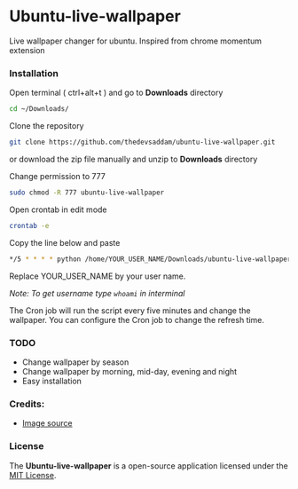 # Ubuntu-live-wallpaper
Live wallpaper changer for ubuntu. Inspired from chrome momentum extension


### Installation

Open terminal ( ctrl+alt+t ) and go to __Downloads__ directory

```bash
cd ~/Downloads/
```

Clone the repository

```bash
git clone https://github.com/thedevsaddam/ubuntu-live-wallpaper.git
```
or download the zip file manually and unzip to __Downloads__ directory

Change permission to 777

```bash
sudo chmod -R 777 ubuntu-live-wallpaper
```
Open crontab in edit mode

```bash
crontab -e
```

Copy the line below and paste
```bash
*/5 * * * * python /home/YOUR_USER_NAME/Downloads/ubuntu-live-wallpaper/wallpaper-changer.py
```
Replace YOUR_USER_NAME by your user name.

_Note:  To get username type `whoami` in interminal_

The Cron job will run the script every five minutes and change the wallpaper. You can configure the Cron job to change the refresh time.
### TODO
* Change wallpaper by season
* Change wallpaper by morning, mid-day, evening and night
* Easy installation


### Credits:
* [Image source](https://source.unsplash.com)

### **License**
The **Ubuntu-live-wallpaper** is a open-source application licensed under the [MIT License](LICENSE.md).
